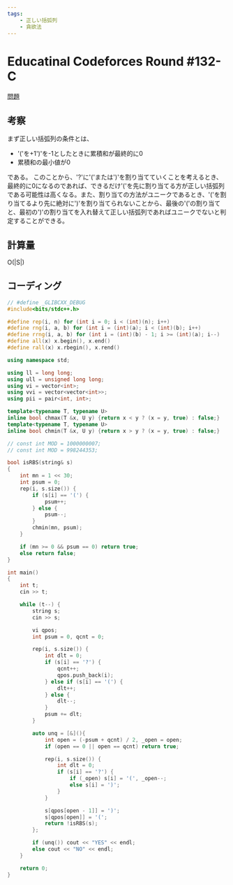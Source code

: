 ```yaml
---
tags:
    - 正しい括弧列
    - 貪欲法
---
```


# Educatinal Codeforces Round #132-C

[問題](https://codeforces.com/contest/1709/problem/C)

## 考察

まず正しい括弧列の条件とは、

- '('を+1')'を-1としたときに累積和が最終的に0
- 累積和の最小値が0

である。
このことから、'?'に'('または')'を割り当てていくことを考えるとき、最終的に0になるのであれば、できるだけ'('を先に割り当てる方が正しい括弧列である可能性は高くなる。また、割り当ての方法がユニークであるとき、'('を割り当てるより先に絶対に')'を割り当てられないことから、最後の'('の割り当てと、最初の')'の割り当てを入れ替えて正しい括弧列であればユニークでないと判定することができる。

## 計算量

O(|S|)

## コーディング

```cpp
// #define _GLIBCXX_DEBUG
#include<bits/stdc++.h>

#define rep(i, n) for (int i = 0; i < (int)(n); i++)
#define rng(i, a, b) for (int i = (int)(a); i < (int)(b); i++)
#define rrng(i, a, b) for (int i = (int)(b) - 1; i >= (int)(a); i--)
#define all(x) x.begin(), x.end()
#define rall(x) x.rbegin(), x.rend()

using namespace std;

using ll = long long;
using ull = unsigned long long;
using vi = vector<int>;
using vvi = vector<vector<int>>;
using pii = pair<int, int>;

template<typename T, typename U>
inline bool chmax(T &x, U y) {return x < y ? (x = y, true) : false;}
template<typename T, typename U>
inline bool chmin(T &x, U y) {return x > y ? (x = y, true) : false;}

// const int MOD = 1000000007;
// const int MOD = 998244353;

bool isRBS(string& s)
{
    int mn = 1 << 30;
    int psum = 0;
    rep(i, s.size()) {
        if (s[i] == '(') {
            psum++;
        } else {
            psum--;
        }
        chmin(mn, psum);
    }

    if (mn >= 0 && psum == 0) return true;
    else return false;
}

int main()
{
    int t;
    cin >> t;

    while (t--) {
        string s;
        cin >> s;

        vi qpos;
        int psum = 0, qcnt = 0;

        rep(i, s.size()) {
            int dlt = 0;
            if (s[i] == '?') {
                qcnt++;
                qpos.push_back(i);
            } else if (s[i] == '(') {
                dlt++;
            } else {
                dlt--;
            }
            psum += dlt;
        }

        auto unq = [&](){
            int open = (-psum + qcnt) / 2, _open = open;
            if (open == 0 || open == qcnt) return true;

            rep(i, s.size()) {
                int dlt = 0;
                if (s[i] == '?') {
                    if (_open) s[i] = '(', _open--;
                    else s[i] = ')';
                }
            }

            s[qpos[open - 1]] = ')';
            s[qpos[open]] = '(';
            return !isRBS(s);
        };

        if (unq()) cout << "YES" << endl;
        else cout << "NO" << endl;
    }

    return 0;
}
```
